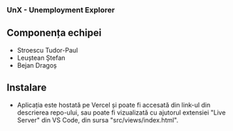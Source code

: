### UnX - Unemployment Explorer

## Componența echipei

- Stroescu Tudor-Paul
- Leuștean Ștefan
- Bejan Dragoș

## Instalare

- Aplicația este hostată pe Vercel și poate fi accesată din link-ul din descrierea repo-ului, sau poate fi vizualizată cu ajutorul extensiei "Live Server" din VS Code, din sursa "src/views/index.html".
